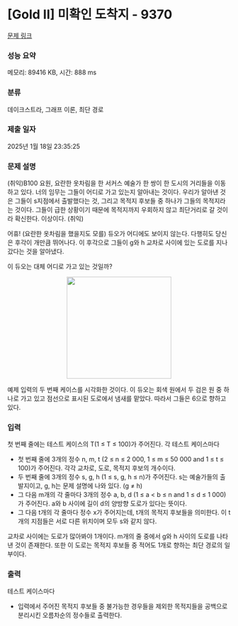 # [Gold II] 미확인 도착지 - 9370 

[문제 링크](https://www.acmicpc.net/problem/9370) 

### 성능 요약

메모리: 89416 KB, 시간: 888 ms

### 분류

데이크스트라, 그래프 이론, 최단 경로

### 제출 일자

2025년 1월 18일 23:35:25

### 문제 설명

<p>(취익)B100 요원, 요란한 옷차림을 한 서커스 예술가 한 쌍이 한 도시의 거리들을 이동하고 있다. 너의 임무는 그들이 어디로 가고 있는지 알아내는 것이다. 우리가 알아낸 것은 그들이 s지점에서 출발했다는 것, 그리고 목적지 후보들 중 하나가 그들의 목적지라는 것이다. 그들이 급한 상황이기 때문에 목적지까지 우회하지 않고 최단거리로 갈 것이라 확신한다. 이상이다. (취익)</p>

<p>어휴! (요란한 옷차림을 했을지도 모를) 듀오가 어디에도 보이지 않는다. 다행히도 당신은 후각이 개만큼 뛰어나다. 이 후각으로 그들이 g와 h 교차로 사이에 있는 도로를 지나갔다는 것을 알아냈다.</p>

<p>이 듀오는 대체 어디로 가고 있는 것일까?</p>

<p style="text-align: center;"><img alt="" src="https://www.acmicpc.net/upload/images/destination.png" style="font-size:medium; height:230px; width:236px"></p>

<p>예제 입력의 두 번째 케이스를 시각화한 것이다. 이 듀오는 회색 원에서 두 검은 원 중 하나로 가고 있고 점선으로 표시된 도로에서 냄새를 맡았다. 따라서 그들은 6으로 향하고 있다.</p>

### 입력 

 <p>첫 번째 줄에는 테스트 케이스의 T(1 ≤ T ≤ 100)가 주어진다. 각 테스트 케이스마다</p>

<ul>
	<li>첫 번째 줄에 3개의 정수 n, m, t (2 ≤ n ≤ 2 000, 1 ≤ m ≤ 50 000 and 1 ≤ t ≤ 100)가 주어진다. 각각 교차로, 도로, 목적지 후보의 개수이다.</li>
	<li>두 번째 줄에 3개의 정수 s, g, h (1 ≤ s, g, h ≤ n)가 주어진다. s는 예술가들의 출발지이고, g, h는 문제 설명에 나와 있다. (g ≠ h)</li>
	<li>그 다음 m개의 각 줄마다 3개의 정수 a, b, d (1 ≤ a < b ≤ n and 1 ≤ d ≤ 1 000)가 주어진다. a와 b 사이에 길이 d의 양방향 도로가 있다는 뜻이다.</li>
	<li>그 다음 t개의 각 줄마다 정수 x가 주어지는데, t개의 목적지 후보들을 의미한다. 이 t개의 지점들은 서로 다른 위치이며 모두 s와 같지 않다.</li>
</ul>

<p>교차로 사이에는 도로가 많아봐야 1개이다. m개의 줄 중에서 g와 h 사이의 도로를 나타낸 것이 존재한다. 또한 이 도로는 목적지 후보들 중 적어도 1개로 향하는 최단 경로의 일부이다.</p>

### 출력 

 <p>테스트 케이스마다</p>

<ul>
	<li>입력에서 주어진 목적지 후보들 중 불가능한 경우들을 제외한 목적지들을 공백으로 분리시킨 오름차순의 정수들로 출력한다.</li>
</ul>

